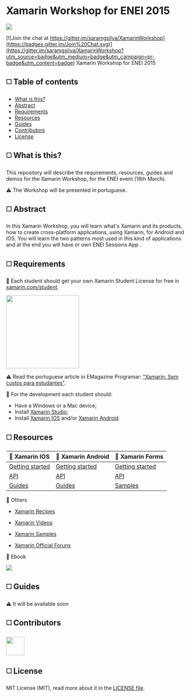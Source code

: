 # Xamarin Workshop for ENEI 2015

<MTMarkdownOptions output='html4'>
	<a href="enei.pt"><img src="http://s22.postimg.org/nuzoz84oh/image.png"/></a>
</MTMarkdownOptions>

[![Join the chat at https://gitter.im/saramgsilva/XamarinWorkshop](https://badges.gitter.im/Join%20Chat.svg)](https://gitter.im/saramgsilva/XamarinWorkshop?utm_source=badge&utm_medium=badge&utm_campaign=pr-badge&utm_content=badge)
Xamarin Workshop for ENEI 2015


##  :white_medium_square: Table of contents
* [What is this?](https://github.com/saramgsilva/XamarinWorkshop#white_medium_square-what-is-this)
* [Abstract](https://github.com/saramgsilva/XamarinWorkshop#white_medium_square-abstract)
* [Requirements](https://github.com/saramgsilva/XamarinWorkshop#white_medium_square--requirements)
* [Resources](https://github.com/saramgsilva/XamarinWorkshop#white_medium_square--resources)
* [Guides](https://github.com/saramgsilva/XamarinWorkshop#white_medium_square-guides)
* [Contributors](https://github.com/saramgsilva/XamarinWorkshop#white_medium_square-contributors)
* [License](https://github.com/saramgsilva/XamarinWorkshop#white_medium_square-license)
 
## :white_medium_square: What is this?

This repository will describe the requirements, resources, guides and demos for the Xamarin Workshop, for the ENEI event (18th March).

:warning: The Workshop will be presented in portuguese.

##  :white_medium_square: Abstract
In this Xamarin Workshop, you will learn what's Xamarin and its products, how to create cross-platform applications, using Xamarin, for Android and IOS. You will learn the two patterns most used in this kind of applications and at the end you will have or own ENEI Sessions App .

## :white_medium_square:  Requirements

:pushpin: Each student should get your own Xamarin Student License for free in [xamarin.com/student](https://xamarin.com/student).

<MTMarkdownOptions output='html4'>
	<a href="https://xamarin.com/student"><img src="http://s30.postimg.org/tfmlj2bzl/image.png" height="200"/></a>
</MTMarkdownOptions>

:warning: Read the portuguese article in EMagazine Programar: ["Xamarin: Sem custos para estudantes"](http://www.revista-programar.info/artigos/xamarin-sem-custos-para-estudantes/).

:pushpin: For the development each student should:
* Have a Windows or a Mac device;
* Install [Xamarin Studio](http://xamarin.com/download);
* Install [Xamarin IOS](http://developer.xamarin.com/guides/ios/getting_started/installation/) and/or [Xamarin Android](http://developer.xamarin.com/guides/android/getting_started/installation/)


## :white_medium_square:  Resources

:pushpin: Xamarin IOS |  :pushpin: Xamarin Android| :pushpin: Xamarin Forms|
:---------- | :------------------------ | :------------------------ |
|[Getting started](http://developer.xamarin.com/guides/ios/getting_started/) | [Getting started](http://developer.xamarin.com/guides/android/getting_started/)|[Getting started](http://developer.xamarin.com/guides/cross-platform/xamarin-forms/)
|[API](http://iosapi.xamarin.com/)|[ API](http://androidapi.xamarin.com/)|[API](http://api.xamarin.com/?link=N%3aXamarin.Forms)
|[Guides](http://developer.xamarin.com/guides/ios/)|[Guides](http://developer.xamarin.com/guides/android/)|[Samples](https://github.com/xamarin/xamarin-forms-samples)

:pushpin: Others
* [Xamarin Recipes](http://developer.xamarin.com/recipes/)

* [Xamarin Videos](http://developer.xamarin.com/videos/)

* [Xamarin Samples](http://developer.xamarin.com/samples-all/)

* [Xamarin Official Foruns](http://forums.xamarin.com/)


:pushpin: Ebook

<MTMarkdownOptions output='html4'>
	<a href="http://developer.xamarin.com/guides/cross-platform/xamarin-forms/creating-mobile-apps-xamarin-forms/"><img src="http://developer.xamarin.com/guides/cross-platform/xamarin-forms/creating-mobile-apps-xamarin-forms/Images/Cover-Preview-sml.png" /></a>
</MTMarkdownOptions>


## :white_medium_square: Guides

:warning: It will be available soon

## :white_medium_square: Contributors

<MTMarkdownOptions output='html4'>
	<a href="https://twitter.com/saramgsilva"><img src="http://saramgsilva.github.io/NotificationHubs/images/Eu_400x400.png" height="50"/></a>
</MTMarkdownOptions>

## :white_medium_square: License


MIT License (MIT), read more about it in the [LICENSE file](https://raw.githubusercontent.com/saramgsilva/AMSToolkit/master/LICENSE.txt).
